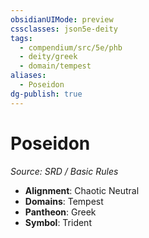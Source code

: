 ```yaml
---
obsidianUIMode: preview
cssclasses: json5e-deity
tags:
  - compendium/src/5e/phb
  - deity/greek
  - domain/tempest
aliases:
  - Poseidon
dg-publish: true
---
```

# Poseidon
*Source: SRD / Basic Rules* 

- **Alignment**: Chaotic Neutral
- **Domains**: Tempest
- **Pantheon**: Greek
- **Symbol**: Trident